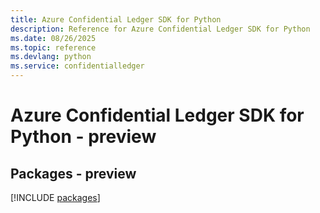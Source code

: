 ```yaml
---
title: Azure Confidential Ledger SDK for Python
description: Reference for Azure Confidential Ledger SDK for Python
ms.date: 08/26/2025
ms.topic: reference
ms.devlang: python
ms.service: confidentialledger
---
```

# Azure Confidential Ledger SDK for Python - preview
## Packages - preview
[!INCLUDE [packages](confidential-ledger-index.md)]